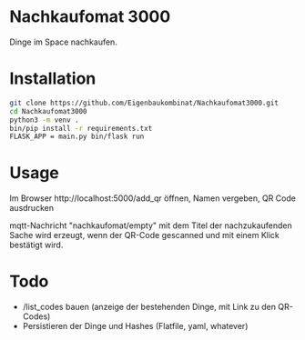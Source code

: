 # Nachkaufomat 3000

Dinge im Space nachkaufen.


# Installation

```bash
git clone https://github.com/Eigenbaukombinat/Nachkaufomat3000.git
cd Nachkaufomat3000
python3 -m venv .
bin/pip install -r requirements.txt
FLASK_APP = main.py bin/flask run
```

# Usage

Im Browser http://localhost:5000/add_qr öffnen, Namen vergeben, QR Code ausdrucken

mqtt-Nachricht "nachkaufomat/empty" mit dem Titel der nachzukaufenden Sache wird erzeugt, wenn der QR-Code gescanned und mit einem Klick bestätigt wird.


# Todo

* /list_codes bauen (anzeige der bestehenden Dinge, mit Link zu den QR-Codes)
* Persistieren der Dinge und Hashes (Flatfile, yaml, whatever)

